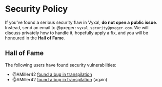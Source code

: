 # Security Policy
If you've found a serious security flaw in Vyxal, **do not open a public issue**. Instead, send an
email to @pxeger: `vyxal_security@pxeger.com`. We will discuss privately how to handle it, hopefully
apply a fix, and you will be honoured in the **Hall of Fame**.

## Hall of Fame
The following users have found security vulnerabilities:
- @AMiller42 [found a bug in transpilation](https://codegolf.stackexchange.com/a/231059)
- @AMiller42 [found a bug in transpilation](https://codegolf.stackexchange.com/a/237727/101522) (again)
